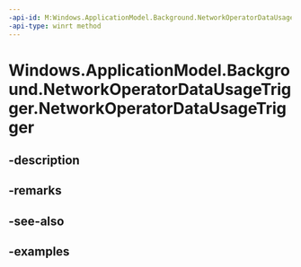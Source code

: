 ```yaml
---
-api-id: M:Windows.ApplicationModel.Background.NetworkOperatorDataUsageTrigger.#ctor
-api-type: winrt method
---
```


<!-- Method syntax.
public NetworkOperatorDataUsageTrigger.NetworkOperatorDataUsageTrigger()
-->

# Windows.ApplicationModel.Background.NetworkOperatorDataUsageTrigger.NetworkOperatorDataUsageTrigger

## -description

## -remarks

## -see-also

## -examples

